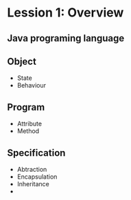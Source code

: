 # Lession 1: Overview
## Java programing language
## Object
- State
- Behaviour

## Program
- Attribute
- Method

## Specification
- Abtraction
- Encapsulation
- Inheritance
- 